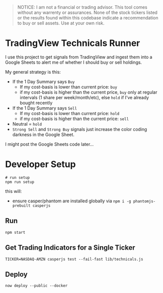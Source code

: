> NOTICE: I am not a financial or trading advisor. This tool comes without any warrenty or assurances. None of the stock tickers listed or the results found within this codebase indicate a recommendation to buy or sell assets. Use at your own risk.

# TradingView Technicals Runner

I use this project to get signals from TradingView and ingest them into a Google Sheets to alert me of whether I should buy or sell holdings.

My general strategy is this:

- If the 1 Day Summary says `Buy`
    - If my cost-basis is lower than current price: `buy`
    - if my cost-basis is higher than the current price, `buy` only at regular intervals (1 share per week/month/etc), else `hold` if I've already bought recently
- If the 1 Day Summary says `Sell`
    - If my cost-basis is lower than current price: `hold`
    - if my cost-basis is higher than the current price: `sell`
- Neutral = `hold`
- `Strong Sell` and `Strong Buy` signals just increase the color coding darkness in the Google Sheet.

I might post the Google Sheets code later...

# Developer Setup
```
# run setup
npm run setup
```
this will:
* ensure casper/phantom are installed globally via `npm i -g phantomjs-prebuilt casperjs`

## Run
```
npm start
```

## Get Trading Indicators for a Single Ticker
```
TICKER=NASDAQ-AMZN casperjs test --fail-fast lib/technicals.js
```

## Deploy
```
now deploy --public --docker
```